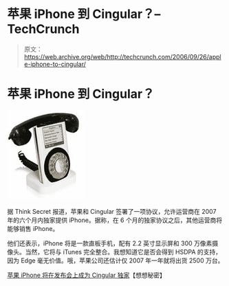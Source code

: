 # 苹果 iPhone 到 Cingular？–TechCrunch

> 原文：<https://web.archive.org/web/http://techcrunch.com/2006/09/26/apple-iphone-to-cingular/>

# 苹果 iPhone 到 Cingular？

![](img/d87d710c0d107cfc10175eee4dbd38c2.png)

据 Think Secret 报道，苹果和 Cingular 签署了一项协议，允许运营商在 2007 年的六个月内独家提供 iPhone。据称，在 6 个月的独家协议之后，其他运营商将能够销售 iPhone。

他们还表示，iPhone 将是一款直板手机，配有 2.2 英寸显示屏和 300 万像素摄像头。当然，它将与 iTunes 完全整合。我想知道它是否会得到 HSDPA 的支持，因为 Edge 毫无价值。哦，苹果公司还估计仅 2007 年一年就将出货 2500 万台。

[苹果 iPhone 将在发布会上成为 Cingular 独家](https://web.archive.org/web/20201130080637/http://www.thinksecret.com/news/0609cingulariphone.html)【想想秘密】